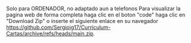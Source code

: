 Solo para ORDENADOR, no adaptado aun a telefonos
Para visualizar la pagina web de forma completa haga clic en el boton "code" haga clic en "Download Zip" o inserte el siguiente enlace en su navegador
https://github.com/Sergioig17/Curriculum-Cartas/archive/refs/heads/main.zip.
